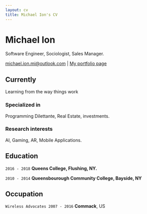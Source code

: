 ```yaml
---
layout: cv
title: Michael Ion's CV
---
```

# Michael Ion
Software Engineer, Sociologist, Sales Manager.

<div id="webaddress">
<a href="michael.ion.mi@outlook.com">michael.ion.mi@outlook.com</a>
| <a href="http://michael-ion.com">My portfolio page</a>
</div>


## Currently

Learning from the way things work

### Specialized in

Programming Dilettante, Real Estate, investments.


### Research interests

AI, Gaming, AR, Mobile Applications.


## Education

`2016 - 2018`
__Queens College, Flushing, NY.__

`2010 - 2014`
__Queensbourough Community College, Bayside, NY__




## Occupation

`Wireless Advocates 2007 - 2016`
__Commack__, US



<!-- ### Footer

Last updated: July 2020 -->


